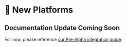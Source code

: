 # 🌿 New Platforms

## Documentation Update Coming Soon

For now, please reference [our Pre-Alpha integration guide](https://talentlayer.notion.site/New-Platform-Integration-Guide-5c1eb97b5181448a8de06c32f5599cc9).&#x20;
